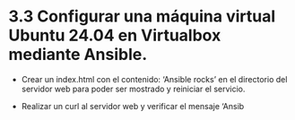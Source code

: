 # 3.3  Configurar una máquina virtual Ubuntu 24.04 en Virtualbox mediante Ansible. 

- Crear un index.html con el contenido: ‘Ansible rocks’ en el directorio del servidor web para 
poder ser mostrado y reiniciar el servicio. 

- Realizar un curl al servidor web y verificar el mensaje ‘Ansib
